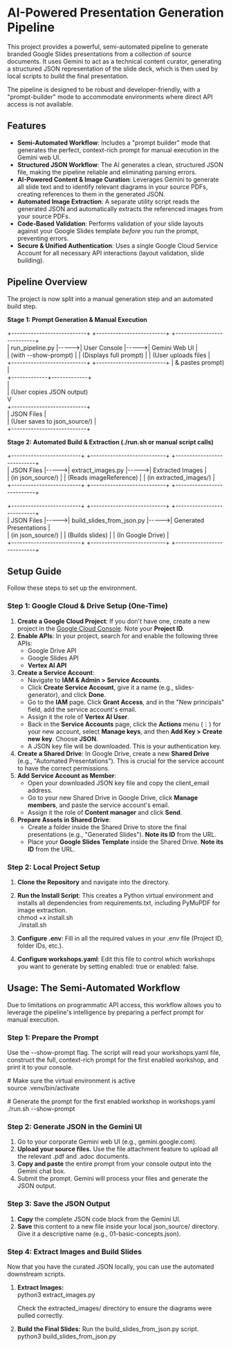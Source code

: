 # **AI-Powered Presentation Generation Pipeline**

This project provides a powerful, semi-automated pipeline to generate branded Google Slides presentations from a collection of source documents. It uses Gemini to act as a technical content curator, generating a structured JSON representation of the slide deck, which is then used by local scripts to build the final presentation.

The pipeline is designed to be robust and developer-friendly, with a "prompt-builder" mode to accommodate environments where direct API access is not available.

## **Features**

- **Semi-Automated Workflow**: Includes a "prompt builder" mode that generates the perfect, context-rich prompt for manual execution in the Gemini web UI.
- **Structured JSON Workflow**: The AI generates a clean, structured JSON file, making the pipeline reliable and eliminating parsing errors.
- **AI-Powered Content & Image Curation**: Leverages Gemini to generate all slide text and to identify relevant diagrams in your source PDFs, creating references to them in the generated JSON.
- **Automated Image Extraction**: A separate utility script reads the generated JSON and automatically extracts the referenced images from your source PDFs.
- **Code-Based Validation**: Performs validation of your slide layouts against your Google Slides template _before_ you run the prompt, preventing errors.
- **Secure & Unified Authentication**: Uses a single Google Cloud Service Account for all necessary API interactions (layout validation, slide building).

## **Pipeline Overview**

The project is now split into a manual generation step and an automated build step.

**Stage 1: Prompt Generation & Manual Execution**

\+---------------------------+ \+-------------------------+ \+---------------------------+  
| run_pipeline.py |-----\>| User Console |-----\>| Gemini Web UI |  
| (with \--show-prompt) | | (Displays full prompt) | | (User uploads files |  
\+---------------------------+ \+-------------------------+ | & pastes prompt) |  
 \+-------------+-------------+  
 |  
 | (User copies JSON output)  
 V  
 \+---------------------------+  
 | JSON Files |  
 | (User saves to json_source/) |  
 \+---------------------------+

**Stage 2: Automated Build & Extraction (./run.sh or manual script calls)**

\+-------------------------+ \+---------------------------+ \+---------------------------+  
| JSON Files |-----\>| extract_images.py |-----\>| Extracted Images |  
| (in json_source/) | | (Reads imageReference) | | (in extracted_images/) |  
\+-------------------------+ \+---------------------------+ \+---------------------------+

\+-------------------------+ \+---------------------------+ \+---------------------------+  
| JSON Files |-----\>| build_slides_from_json.py |-----\>| Generated Presentations |  
| (in json_source/) | | (Builds slides) | | (In Google Drive) |  
\+-------------------------+ \+---------------------------+ \+---------------------------+

## **Setup Guide**

Follow these steps to set up the environment.

### **Step 1: Google Cloud & Drive Setup (One-Time)**

1. **Create a Google Cloud Project**: If you don't have one, create a new project in the [Google Cloud Console](https://console.cloud.google.com/). Note your **Project ID**.
2. **Enable APIs**: In your project, search for and enable the following three APIs:
   - Google Drive API
   - Google Slides API
   - **Vertex AI API**
3. **Create a Service Account**:
   - Navigate to **IAM & Admin \> Service Accounts**.
   - Click **Create Service Account**, give it a name (e.g., slides-generator), and click **Done**.
   - Go to the **IAM** page. Click **Grant Access**, and in the "New principals" field, add the service account's email.
   - Assign it the role of **Vertex AI User**.
   - Back in the **Service Accounts** page, click the **Actions** menu (⋮) for your new account, select **Manage keys**, and then **Add Key \> Create new key**. Choose **JSON**.
   - A JSON key file will be downloaded. This is your authentication key.
4. **Create a Shared Drive**: In Google Drive, create a new **Shared Drive** (e.g., "Automated Presentations"). This is crucial for the service account to have the correct permissions.
5. **Add Service Account as Member**:
   - Open your downloaded JSON key file and copy the client_email address.
   - Go to your new Shared Drive in Google Drive, click **Manage members**, and paste the service account's email.
   - Assign it the role of **Content manager** and click **Send**.
6. **Prepare Assets in Shared Drive**:
   - Create a folder inside the Shared Drive to store the final presentations (e.g., "Generated Slides"). **Note its ID** from the URL.
   - Place your **Google Slides Template** inside the Shared Drive. **Note its ID** from the URL.

### **Step 2: Local Project Setup**

1. **Clone the Repository** and navigate into the directory.
2. **Run the Install Script**: This creates a Python virtual environment and installs all dependencies from requirements.txt, including PyMuPDF for image extraction.  
   chmod \+x install.sh  
   ./install.sh

3. **Configure .env**: Fill in all the required values in your .env file (Project ID, folder IDs, etc.).
4. **Configure workshops.yaml**: Edit this file to control which workshops you want to generate by setting enabled: true or enabled: false.

## **Usage: The Semi-Automated Workflow**

Due to limitations on programmatic API access, this workflow allows you to leverage the pipeline's intelligence by preparing a perfect prompt for manual execution.

### **Step 1: Prepare the Prompt**

Use the \--show-prompt flag. The script will read your workshops.yaml file, construct the full, context-rich prompt for the first enabled workshop, and print it to your console.

\# Make sure the virtual environment is active  
source .venv/bin/activate

\# Generate the prompt for the first enabled workshop in workshops.yaml  
./run.sh \--show-prompt

### **Step 2: Generate JSON in the Gemini UI**

1. Go to your corporate Gemini web UI (e.g., gemini.google.com).
2. **Upload your source files.** Use the file attachment feature to upload all the relevant .pdf and .adoc documents.
3. **Copy and paste** the entire prompt from your console output into the Gemini chat box.
4. Submit the prompt. Gemini will process your files and generate the JSON output.

### **Step 3: Save the JSON Output**

1. **Copy** the complete JSON code block from the Gemini UI.
2. **Save** this content to a new file inside your local json_source/ directory. Give it a descriptive name (e.g., 01-basic-concepts.json).

### **Step 4: Extract Images and Build Slides**

Now that you have the curated JSON locally, you can use the automated downstream scripts.

1. **Extract Images:**  
   python3 extract_images.py

   Check the extracted_images/ directory to ensure the diagrams were pulled correctly.

2. **Build the Final Slides:** Run the build_slides_from_json.py script.  
   python3 build_slides_from_json.py
